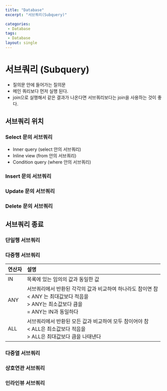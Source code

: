 ```yaml
---
title: "Database"
excerpt: "서브쿼리(Subquery)"

categories:
 - Database
tags:
 - Database
layout: single
---
```

# 서브쿼리 (Subquery)

- 질의문 안에 들어가는 질의문
- 메인 쿼리보다 먼저 실행 된다.
- join으로 실행해서 같은 결과가 나온다면 서브쿼리보다는 join을 사용하는 것이 좋다.

## 서브쿼리 위치

### Select 문의 서브쿼리

- Inner query (select 안의 서브쿼리)
- Inline view (from 안의 서브쿼리)
- Condition query (where 안의 서브쿼리)

### Insert 문의 서브쿼리

### Update 문의 서브쿼리

### Delete 문의 서브쿼리

## 서브쿼리 종료

### 단일행 서브쿼리

### 다중행 서브쿼리

| 연산자 | 설명                                                         |
| ------ | :----------------------------------------------------------- |
| IN     | 목록에 있는 임의의 값과 동일한 값                            |
| ANY    | 서브쿼리에서 반환된 각각의 값과 비교하여 하나라도 참이면 참 <br>< ANY 는 최대값보다 적음을 <br> > ANY는 최소값보다 큼을 <br>= ANY는 IN과 동일하다 |
| ALL    | 서브쿼리에서 반환된 모든 값과 비교하여 모두 참이어야 참<br>< ALL은 최소값보다 적음을 <br>> ALL은 최대값보다 큼을 나태낸다 |

### 다중열 서브쿼리

### 상호연관 서브쿼리

### 인라인뷰 서브쿼리
